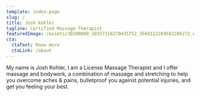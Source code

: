 ```yaml
---
template: index-page
slug: /
title: Josh Kohler
tagline: Certified Massage Therapist
featuredImage: /assets/38200060_10157318270435752_3569112269583286272_n.jpg
cta:
  ctaText: Know more
  ctaLink: /about
---
```

My name is Josh Kohler, I am a License Massage Therapist and I offer massage and bodywork, a combination of massage and stretching to help you overcome aches & pains, bulletproof you against potential injuries, and get you feeling your best.